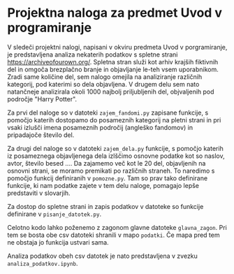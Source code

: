 # Projektna naloga za predmet Uvod v programiranje

V sledeči projektni nalogi, napisani v okviru predmeta Uvod v porgramiranje, je predstavljena analiza nekaterih podatkov s spletne strani https://archiveofourown.org/. Spletna stran služi kot arhiv krajših fiktivnih del in omgoča brezplačno branje in objavljanje le-teh vsem uporabnikom. Zradi same količine del, sem nalogo omejila na analiziranje različnih kategorij, pod katerimi so dela objavljena. V drugem delu sem nato natančneje analizirala okoli 1000 najbolj priljubljenih del, objvaljenih pod področje "Harry Potter".

Za prvi del naloge so v datoteki `zajem_fandomi.py` zapisane funkcije, s pomočjo katerih dostopamo do posameznih kategorij na pletni strani in pri vsaki izlušči imena posameznih področij (angleško fandomov) in pripadajoče število del.

Za drugi del naloge so v datoteki `zajem_dela.py` funkcije, s pomočjo katerih iz posameznega objavljenega dela izlščimo osnovne podatke kot so naslov, avtor, število besed .... Da zajamemo več kot le 20 del, objavljenih na osnovni strani, se moramo premikati po različnih straneh. To naredimo s pomočjo funkcij definiranih v `pomozne.py`. Tam so prav tako definirane funkcije, ki nam podatke zajete v tem delu naloge, pomagajo lepše predstaviti v slovarjih.

Za dostop do spletne strani in zapis podatkov v datoteke so funkcije definirane v `pisanje_datotek.py`.

Celotno kodo lahko poženemo z zagonom glavne datoteke `glavna_zagon`. Pri tem se bosta obe csv datoteki shranili v mapo `podatki`. Če mapa pred tem ne obstaja jo funkcija ustvari sama.

Analiza podatkov obeh csv datotek je nato predstavljena v zvezku `analiza_podatkov.ipynb`. 

